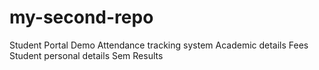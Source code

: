 # my-second-repo
Student Portal Demo
Attendance tracking system
Academic details
Fees
Student personal details
Sem Results

